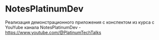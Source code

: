 ﻿# NotesPlatinumDev

Реализация демонстрационного приложения с конспектом из курса с YouYube канала NotesPlatinumDev - https://www.youtube.com/@PlatinumTechTalks